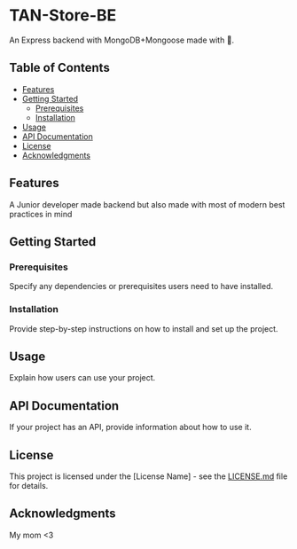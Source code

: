# TAN-Store-BE

An Express backend with MongoDB+Mongoose made with 🥰.

## Table of Contents

- [Features](#features)
- [Getting Started](#getting-started)
  - [Prerequisites](#prerequisites)
  - [Installation](#installation)
- [Usage](#usage)
- [API Documentation](#api-documentation)
- [License](#license)
- [Acknowledgments](#acknowledgments)

## Features

A Junior developer made backend but also made with most of modern best practices in mind

## Getting Started

### Prerequisites

Specify any dependencies or prerequisites users need to have installed.

### Installation

Provide step-by-step instructions on how to install and set up the project.

## Usage

Explain how users can use your project.

## API Documentation

If your project has an API, provide information about how to use it.

## License

This project is licensed under the [License Name] - see the [LICENSE.md](LICENSE.md) file for details.

## Acknowledgments

My mom <3


